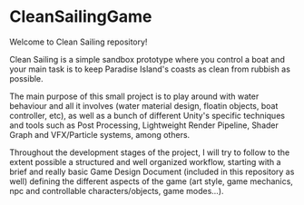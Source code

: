 # CleanSailingGame
 Welcome to Clean Sailing repository! 
 
Clean Sailing is a simple sandbox prototype where you control a boat and your main task is to keep Paradise Island's coasts as clean from rubbish as possible.

The main purpose of this small project is to play around with water behaviour and all it involves (water material design, floatin objects, boat controller, etc), as well as a bunch of different Unity's specific techniques and tools such as Post Processing, Lightweight Render Pipeline, Shader Graph and VFX/Particle systems, among others.

Throughout the development stages of the project, I will try to follow to the extent possible a structured and well organized workflow, starting with a brief and really basic Game Design Document (included in this repository as well) defining the different aspects of the game (art style, game mechanics, npc and controllable characters/objects, game modes...).
